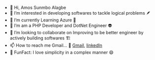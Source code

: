 - 👋 Hi, Amos Sunmbo Alagbe
- 👀 I’m interested in developing softwares to tackle logical problems 🪶
- 🌱 I’m currently Learning Azure 📖
- 🌱 I’m am a PHP Developer and DotNet Engineer 👽
- 👬 I’m looking to collaborate on Improving to be better engineer by actively building softwares 🏗️
- 📫 How to reach me Gmail... 📧 [Gmail](sunboy005@gmail.com), [linkedIn](https://www.linkedin.com/in/amos-alagbe-049b2119/)
- 🎾 FunFact: I love simplicity in a complex manner 😄

<!---
Sunboy005/Sunboy005 is a ✨ special ✨ repository because its `README.md` (this file) appears on your GitHub profile.
You can click the Preview link to take a look at your changes.
--->
